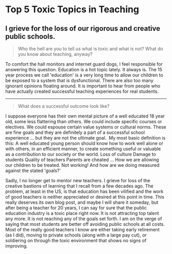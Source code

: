 # Top 5 Toxic Topics in Teaching

## I grieve for the loss of our rigorous and creative public schools. 

>Who the hell are you to tell us what is toxic and what is not? What do you know about teaching, anyway?

To comfort the hall monitors and internet guard dogs, I feel responsible for answering this question. Education is a hot topic lately. It always is. The 15 year process we call 'education' is a very long time to allow our children to be exposed to a system that is dysfunctional. There are also too many ignorant opinions floating around. It is important to hear from people who have actually created successful teaching experiences for real students.

---

>What does a successful outcome look like?

I suppose everyone has their own mental picture of a well educated 18 year old, some less flattering than others. We could include specific courses or electives. We could espouse certain value systems or cultural norms. These are fine goals and they are definitely a part of a successful school experience … but they are not the ultimate goal. 
My most basic definition is this:
A well educated young person should know how to work well alone or with others, in an efficient manner, to create something useful or valuable as a contribution to our society or the world.
Loss of culture
Damage to students
Quality of teachers
Parents are cheated … How we are allowing our children to be treated.
Not working! And how are we doing measured against the stated 'goals?'



Sadly, I no longer get to mentor new teachers. I grieve for loss of the creative bastions of learning that I recall from a few decades ago.
The problem, at least in the US, is that education has been vilified and the work of good teachers is neither appreciated or desired at this point in time. This really deserves its own blog post, and maybe I will share it someday, but after being a teacher for 20 years, I can say for sure that the public education industry is a toxic place right now. It is not attracting top talent any more. It is not reaching any of the goals set forth. I am on the verge of saying that most students are better off avoiding public schools at all costs. Most of the really good teachers I know are either taking early retirement (as I did), moving to private schools (along with a large pay cut), or soldiering on through the toxic environment that shows no signs of improving.
